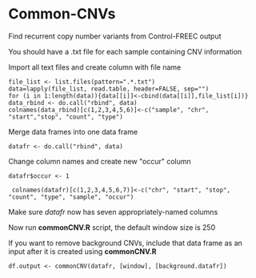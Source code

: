 # Common-CNVs
Find recurrent copy number variants from Control-FREEC output

You should have a .txt file for each sample containing CNV information

Import all text files and create column with file name

  ```
  file_list <- list.files(pattern=".*.txt")
  data=lapply(file_list, read.table, header=FALSE, sep="")
  for (i in 1:length(data)){data[[i]]<-cbind(data[[i]],file_list[i])}
  data_rbind <- do.call("rbind", data) 
  colnames(data_rbind)[c(1,2,3,4,5,6)]<-c("sample", "chr", "start","stop", "count", "type")
```
Merge data frames into one data frame

  `datafr <- do.call("rbind", data)`

Change column names and create new "occur" column

  `datafr$occur <- 1`
  
 ` colnames(datafr)[c(1,2,3,4,5,6,7)]<-c("chr", "start", "stop", "count", "type", "sample", "occur")`

Make sure *datafr* now has seven appropriately-named columns

Now run **commonCNV.R** script, the default window size is 250

If you want to remove background CNVs, include that data frame as an input after it is created using **commonCNV.R**

  `df.output <- commonCNV(datafr, [window], [background.datafr])`
